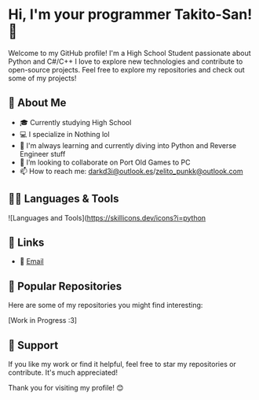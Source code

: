 # Hi, I'm your programmer Takito-San! 👋

Welcome to my GitHub profile! I'm a High School Student passionate about Python and C#/C++ I love to explore new technologies and contribute to open-source projects. Feel free to explore my repositories and check out some of my projects!

## 🚀 About Me

- 🎓 Currently studying High School
- 💻 I specialize in Nothing lol
- 🌱 I'm always learning and currently diving into Python and Reverse Engineer stuff
- 👯 I’m looking to collaborate on Port Old Games to PC
- 📫 How to reach me: darkd3i@outlook.es/zelito_punkk@outlook.com

## 🧑‍💻 Languages & Tools

![Languages and Tools](https://skillicons.dev/icons?i=python
## 🔗 Links
- 📧 [Email](mailto:[zelito_punkk@outlook.com])

## 📂 Popular Repositories

Here are some of my repositories you might find interesting:

[Work in Progress :3]

## 🙏 Support

If you like my work or find it helpful, feel free to star my repositories or contribute. It's much appreciated!

Thank you for visiting my profile! 😊
